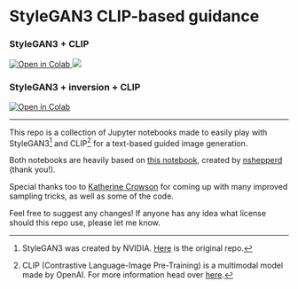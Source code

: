 # StyleGAN3 CLIP-based guidance

### StyleGAN3 + CLIP

<a href="https://colab.research.google.com/github/ouhenio/StyleGAN3-CLIP-notebook/blob/main/StyleGAN3%2BCLIP.ipynb">
  <img src="https://colab.research.google.com/assets/colab-badge.svg"
      alt="Open in Colab"
  />
</a>
<a href="https://replicate.ai/ouhenio/stylegan3-clip"><img src="https://img.shields.io/static/v1?label=Replicate&message=Demo and Docker Image&color=blue"></a>

### StyleGAN3 + inversion + CLIP

<a href="https://colab.research.google.com/github/ouhenio/StyleGAN3-CLIP-notebook/blob/main/StyleGAN3%2Binversion%2BCLIP.ipynb">
  <img src="https://colab.research.google.com/assets/colab-badge.svg"
      alt="Open in Colab"
  />
</a>

---

This repo is a collection of Jupyter notebooks made to easily play with StyleGAN3[^1] and CLIP[^2] for a text-based guided image generation.

Both notebooks are heavily based on [this notebook](https://colab.research.google.com/drive/1eYlenR1GHPZXt-YuvXabzO9wfh9CWY36#scrollTo=LQf7tzBQ8rn2), created by [nshepperd](https://twitter.com/nshepperd1) (thank you!).

Special thanks too to [Katherine Crowson](https://twitter.com/RiversHaveWings) for coming up with many improved sampling tricks, as well as some of the code.

[^1]: StyleGAN3 was created by NVIDIA. [Here](https://github.com/NVlabs/stylegan3) is the original repo.

[^2]: CLIP (Contrastive Language-Image Pre-Training) is a multimodal model made by OpenAI. For more information head over [here](https://github.com/openai/CLIP).

Feel free to suggest any changes! If anyone has any idea what license should this repo use, please let me know.
